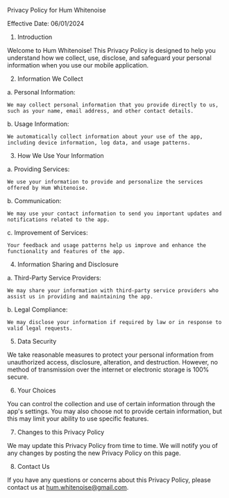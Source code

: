 Privacy Policy for Hum Whitenoise

Effective Date: 06/01/2024

1. Introduction

Welcome to Hum Whitenoise! This Privacy Policy is designed to help you understand how we collect, use, disclose, and safeguard your personal information when you use our mobile application.

2. Information We Collect

a. Personal Information:

    We may collect personal information that you provide directly to us, such as your name, email address, and other contact details.

b. Usage Information:

    We automatically collect information about your use of the app, including device information, log data, and usage patterns.

3. How We Use Your Information

a. Providing Services:

    We use your information to provide and personalize the services offered by Hum Whitenoise.

b. Communication:

    We may use your contact information to send you important updates and notifications related to the app.

c. Improvement of Services:

    Your feedback and usage patterns help us improve and enhance the functionality and features of the app.

4. Information Sharing and Disclosure

a. Third-Party Service Providers:

    We may share your information with third-party service providers who assist us in providing and maintaining the app.

b. Legal Compliance:

    We may disclose your information if required by law or in response to valid legal requests.

5. Data Security

We take reasonable measures to protect your personal information from unauthorized access, disclosure, alteration, and destruction. However, no method of transmission over the internet or electronic storage is 100% secure.

6. Your Choices

You can control the collection and use of certain information through the app's settings. You may also choose not to provide certain information, but this may limit your ability to use specific features.

7. Changes to this Privacy Policy

We may update this Privacy Policy from time to time. We will notify you of any changes by posting the new Privacy Policy on this page.

8. Contact Us

If you have any questions or concerns about this Privacy Policy, please contact us at hum.whitenoise@gmail.com.
